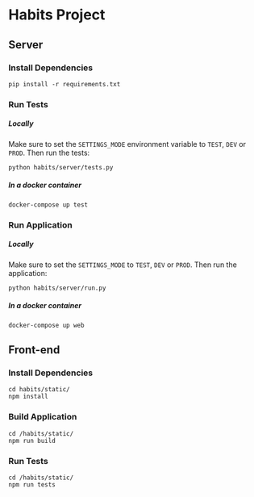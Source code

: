 # Habits Project

## Server

### Install Dependencies

`pip install -r requirements.txt`

### Run Tests

##### Locally

Make sure to set the `SETTINGS_MODE` environment variable to `TEST`, `DEV` or `PROD`.
Then run the tests:

`python habits/server/tests.py`

##### In a docker container

`docker-compose up test`

### Run Application

##### Locally

Make sure to set the `SETTINGS_MODE` to `TEST`, `DEV` or `PROD`.
Then run the application:

`python habits/server/run.py`

##### In a docker container

`docker-compose up web`

## Front-end

### Install Dependencies

```
cd habits/static/
npm install
```

### Build Application

```
cd /habits/static/
npm run build
```

### Run Tests

```
cd /habits/static/
npm run tests
```

